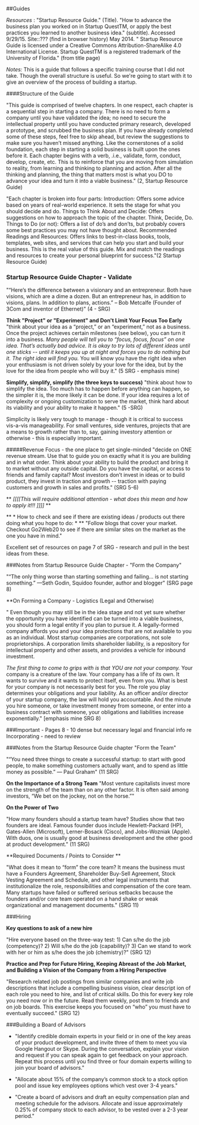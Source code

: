 ##Guides

*Resources* : "Startup Resource Guide." (Title). "How to advance the business plan you worked on in Startup QuestTM, or apply the best practices you learned to another business idea." (subtitle). Accessed 9/29/15. Site::??? (find in browser history) May 2014. "
Startup Resource Guide is licensed under a Creative Commons Attribution-ShareAlike 4.0 International License. Startup QuestTM is a registered trademark of the University of Florida." (from title page) 

*Notes:* This is a guide that follows a specific training course that I did not take. Though the overall structure is useful. So we're going to start with it to give an overview of the process of building a startup.

####Structure of the Guide

"This guide is comprised of twelve chapters. In one respect, each chapter is a sequential step in starting a company. There is no need to form a company until you have validated the idea; no need to secure the intellectual property until you have conducted primary research, developed a prototype, and scrubbed the business plan. If you have already completed some of these steps, feel free to skip ahead, but review the suggestions to make sure you haven’t missed anything. Like the cornerstones of a solid foundation, each step in starting a solid business is built upon the ones before it.
Each chapter begins with a verb, .i.e., validate, form, conduct, develop, create, etc. This is to reinforce that you are moving from simulation to reality, from learning and thinking to planning and action. After all the thinking and planning, the thing that matters most is what you DO to advance your idea and turn it into a viable business." (2, Startup Resource Guide) 

"Each chapter is broken into four parts:
Introduction: Offers some advice based on years of real-world experience. It sets the stage for what you should decide and do.
Things to Think About and Decide: Offers suggestions on how to approach the topic of the chapter. Think, Decide, Do.
Things to Do (or not): Offers a list of do’s and don’ts, but probably covers some best practices you may not have thought about.
Recommended Readings and Resources: Offers links to best-in-class books, tools, templates, web sites, and services that can help you start and build your business. This is the real value of this guide. Mix and match the readings and resources to create your personal blueprint for success."(2 Startup Resource Guide)

### Startup Resource Guide Chapter - Validate

"“Here’s the difference between a visionary and an entrepreneur. Both have visions, which are a dime a dozen. But an entrepreneur has, in addition to visions, plans. In addition to plans, actions.”
– Bob Metcalfe (Founder of 3Com and inventor of Ethernet)"
(4 - SRG)

**Think "Project" or "Experiment" and Don't Limit Your Focus Too Early** 
"think about your idea as a “project,” or an “experiment,” not as a business. Once the project achieves certain milestones (see below), you can turn it into a business. *Many people will tell you to “focus, focus, focus” on one idea. That’s actually bad advice. It is okay to try lots of different ideas until one sticks -- until it keeps you up at night and forces you to do nothing but it. The right idea will find you.* You will know you have the right idea when your enthusiasm is not driven solely by your love for the idea, but by the love for the idea from people who will buy it." (5 SRG - emphasis mine)

**Simplify, simplify, simplify (the three keys to success)** 
"think about how to simplify the idea. Too much has to happen before anything can happen, so the simpler it is, the more likely it can be done. If your idea requires a lot of complexity or ongoing customization to serve the market, think hard about its viability and your ability to make it happen." (5 -SRG) 

Simplicity is likely very tough to manage - though it is critical to success vis-a-vis manageability. For small ventures, side ventures, projects that are a means to growth rather than to, say, gaining investory attention or otherwise - this is especially important. 

#####Revenue Focus - the one place to get single-minded
"decide on ONE revenue stream. Use that to guide you on exactly what it is you are building and in what order. Think about your ability to build the product and bring it to market without any outside capital. Do you have the capital, or access to friends and family capital? Most investors don’t
invest in ideas or to build product, they invest in traction and growth -- traction with paying customers and growth in sales and profits." (SRG 5-6)

** *[[[[This will require additional attention - what does this mean and how to apply it!!! ]]]]* **

** * How to check and see if there are existing ideas / products out there doing what you hope to do: * **
"Follow blogs that cover your market. Checkout Go2Web20 to see if there are similar sites on the market as the one you have in mind."

Excellent set of resources on page 7 of SRG - research and pull in the best ideas from these.

###Notes from Startup Resource Guide Chapter - "Form the Company"

"“The only thing worse than starting something and failing... is not starting something.”
—Seth Godin, Squidoo founder, author and blogger"
(SRG page 8) 

**On Forming a Company - Logistics (Legal and Otherwise)

"
Even though you may still be in the idea stage and not yet sure whether the opportunity you have identified can be turned into a viable business, you should form a legal entity if you plan to pursue it. A legally-formed company affords you and your idea protections that are not available to you as an individual. Most startup companies are corporations, not sole proprietorships. A corporation limits shareholder liability, is a repository for intellectual property and other assets, and provides a vehicle for inbound investment.

*The first thing to come to grips with is that YOU are not your company.* Your company is a creature of the law. Your company has a life of its own. It wants to survive and it wants to protect itself, even from you. What is best for your company is not necessarily best for you. The role you play determines your obligations and your liability. As an officer and/or director of your startup company, the law will hold you accountable. And the minute you hire someone, or take investment money from someone, or enter into a business contract with someone, your obligations and liabilities increase exponentially." [emphasis mine SRG 8)

###Important - Pages 8 - 10 dense but necessary legal and financial info re Incorporating - need to review

###Notes from the Startup Resource Guide chapter "Form the Team" 

"“You need three things to create a successful startup:
to start with good people, to make something customers
actually want, and to spend as little money as possible.”
― Paul Graham" (11 SRG) 

**On the Importance of a Strong Team**
"Most venture capitalists invest more on the strength of the team than on any other factor. It is often said among investors, “We bet on the jockey, not on the horse.”" 

**On the Power of Two**

"How many founders should a startup team have? Studies show that two founders are ideal. Famous founder duos include Hewlett-Packard (HP), Gates-Allen (Microsoft), Lerner-Bosack (Cisco), and Jobs-Wozniak (Apple). With duos, one is usually good at business development and the other good at product development." (11 SRG)

**Required Documents / Points to Consider **

"What does it mean to “form” the core team? It means the business must have a Founders Agreement, Shareholder Buy-Sell Agreement, Stock Vesting Agreement and Schedule, and other legal instruments that institutionalize the role, responsibilities and compensation of the core team. Many startups have failed or suffered serious setbacks because the founders and/or core team operated on a hand shake or weak organizational and management documents." (SRG 11)

###Hiring

**Key questions to ask of a new hire**

"Hire everyone based on the three-way test: 1) Can s/he do the job (competency)? 2) Will s/he do the job (capability)? 3) Can we stand to work with her or him as s/he does the job (chemistry)?" (SRG 12)

**Practice and Prep for Future Hiring, Keeping Abreast of the Job Market, and Building a Vision of the Company from a Hiring Perspective** 

"Research related job postings from similar companies and write job descriptions that include a compelling business vision, clear descript
ion of each role you need to hire, and list of critical skills. Do this for every key role you need now or in the future. Read them weekly, post them to friends and on job boards. This exercise keeps you focused on “who” you must have to eventually succeed." (SRG 12)

###Building a Board of Advisors

* "Identify credible domain experts in your field or in one of the key areas of your product development, and invite three of them to meet you via Google Hangout or Skype. During the conversation, explain your vision and request if you can speak again to get feedback on your approach. Repeat this process until you find three or four domain experts willing to join your board of advisors."

* "Allocate about 15% of the company’s common stock to a stock option pool and issue key employees options which vest over 3-4 years."

* "Create a board of advisors and draft an equity compensation plan and meeting schedule for the advisors. Allocate and issue approximately 0.25% of company stock to each advisor, to be vested over a 2-3 year period."






